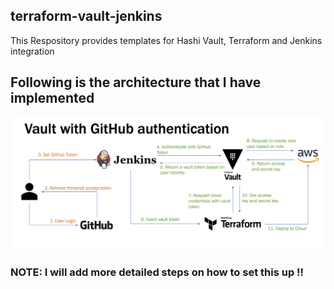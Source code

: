 ## terraform-vault-jenkins

This Respository provides templates for Hashi Vault, Terraform and Jenkins integration



## Following is the architecture that I have implemented

![workflow](jenkins_terraform_vault.png)


### NOTE: I will add more detailed steps on how to set this up !! 
